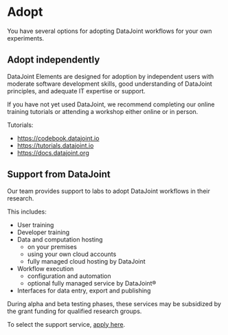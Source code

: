 # Adopt
You have several options for adopting DataJoint workflows for your own experiments.

## Adopt independently
DataJoint Elements are designed for adoption by independent users with moderate software development skills,  good understanding of DataJoint principles, and adequate IT expertise or support.

If you have not yet used DataJoint, we recommend completing our online training tutorials or attending a workshop either online or in person.

Tutorials:

* https://codebook.datajoint.io
* https://tutorials.datajoint.io
* https://docs.datajoint.org

## Support from DataJoint
Our team provides support to labs to adopt DataJoint workflows in their research.

This includes:

* User training
* Developer training
* Data and computation hosting
  * on your premises
  * using your own cloud accounts
  * fully managed cloud hosting by DataJoint
* Workflow execution
  * configuration and automation
  * optional fully managed service by DataJoint&reg;
* Interfaces for data entry, export and publishing

During alpha and beta testing phases, these services may be subsidized by the grant funding for qualified research groups.

To select the support service, [apply here](./support.md).
